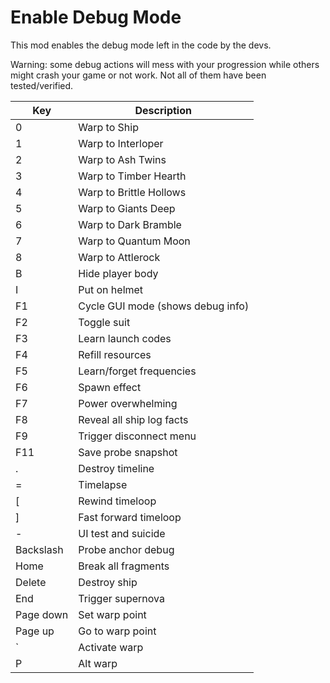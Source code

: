 # Enable Debug Mode

This mod enables the debug mode left in the code by the devs.

Warning: some debug actions will mess with your progression while others might crash your game or not work. 
Not all of them have been tested/verified.

| Key | Description |
| --- | ----------- |
| 0 | Warp to Ship |
| 1 | Warp to Interloper |
| 2 | Warp to Ash Twins |
| 3 | Warp to Timber Hearth |
| 4 | Warp to Brittle Hollows |
| 5 | Warp to Giants Deep |
| 6 | Warp to Dark Bramble |
| 7 | Warp to Quantum Moon |
| 8 | Warp to Attlerock |
| B | Hide player body |
| I | Put on helmet |
| F1 | Cycle GUI mode (shows debug info)|
| F2 | Toggle suit |
| F3 | Learn launch codes |
| F4 | Refill resources |
| F5 | Learn/forget frequencies |
| F6 | Spawn effect |
| F7 | Power overwhelming |
| F8 | Reveal all ship log facts |
| F9 | Trigger disconnect menu |
| F11 | Save probe snapshot |
| . | Destroy timeline |
| = | Timelapse |
| [ | Rewind timeloop |
| ] | Fast forward timeloop |
| - | UI test and suicide |
| Backslash | Probe anchor debug |
| Home | Break all fragments |
| Delete | Destroy ship |
| End | Trigger supernova |
| Page down | Set warp point |
| Page up | Go to warp point |
| ` | Activate warp |
| P | Alt warp |